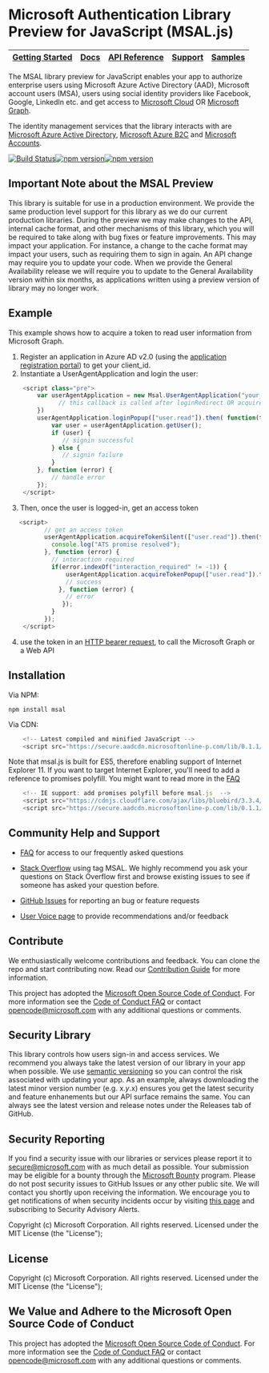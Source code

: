 
Microsoft Authentication Library Preview for JavaScript (MSAL.js)
=========================================================

| [Getting Started](https://github.com/Azure-Samples/active-directory-javascript-singlepageapp-dotnet-webapi-v2 )| [Docs](https://aka.ms/aaddevv2) | [API Reference](https://htmlpreview.github.io/?https://raw.githubusercontent.com/AzureAD/microsoft-authentication-library-for-js/blob/dev/docs/classes/_useragentapplication_.msal.useragentapplication.html) | [Support](README.md#community-help-and-support) | [Samples](./devApps/VanillaJSTestApp )
| --- | --- | --- | --- | --- |


The MSAL library preview for JavaScript enables your app to authorize enterprise users using Microsoft Azure Active Directory (AAD), Microsoft account users (MSA), users using social identity providers like Facebook, Google, LinkedIn etc. and get access to [Microsoft Cloud](https://cloud.microsoft.com) OR  [Microsoft Graph](https://graph.microsoft.io). 

The identity management services that the library interacts with are [Microsoft Azure Active Directory](https://azure.microsoft.com/en-us/services/active-directory/), [Microsoft Azure B2C](https://azure.microsoft.com/services/active-directory-b2c/) and [Microsoft Accounts](https://account.microsoft.com).


[![Build Status](https://travis-ci.org/AzureAD/microsoft-authentication-library-for-js.png?branch=dev)](https://travis-ci.org/AzureAD/microsoft-authentication-library-for-js)[![npm version](https://img.shields.io/npm/v/msal.svg?style=flat)](https://www.npmjs.com/package/msal)[![npm version](https://img.shields.io/npm/dm/msal.svg)](https://nodei.co/npm/msal/)

## Important Note about the MSAL Preview
This library is suitable for use in a production environment. We provide the same production level support for this library as we do our current production libraries. During the preview we may make changes to the API, internal cache format, and other mechanisms of this library, which you will be required to take along with bug fixes or feature improvements. This may impact your application. For instance, a change to the cache format may impact your users, such as requiring them to sign in again. An API change may require you to update your code. When we provide the General Availability release we will require you to update to the General Availability version within six months, as applications written using a preview version of library may no longer work.


## Example
This example shows how to acquire a token to read user information from Microsoft Graph.
1. Register an application in Azure AD v2.0 (using the [application registration portal](https://identity.microsoft.com/)) to get your client_id.
2. Instantiate a UserAgentApplication and login the user:
```JavaScript
    <script class="pre">
        var userAgentApplication = new Msal.UserAgentApplication("your_client_id", null, function (errorDes, token, error, tokenType) {
              // this callback is called after loginRedirect OR acquireTokenRedirect (not used for loginPopup/aquireTokenPopup)
        })
        userAgentApplication.loginPopup(["user.read"]).then( function(token) {
            var user = userAgentApplication.getUser();
            if (user) {
               // signin successful
            } else {
               // signin failure
            }
        }, function (error) {
            // handle error
        });
    </script>
```
3. Then, once the user is logged-in, get an access token

```JavaScript
   <script>
          // get an access token
          userAgentApplication.acquireTokenSilent(["user.read"]).then(function (token) {
            console.log("ATS promise resolved");
          }, function (error) {
            // interaction required 
            if(error.indexOf("interaction_required" != -1)) {
                userAgentApplication.acquireTokenPopup(["user.read"]).then(function (token) {
                // success
              }, function (error) {
                // error
               });
            }
          });
    </script>
```

4. use the token in an [HTTP bearer request](https://github.com/Azure-Samples/active-directory-javascript-singlepageapp-dotnet-webapi-v2/blob/master/TodoSPA/App/Scripts/Ctrls/todoListCtrl.js#L30), to call the Microsoft Graph or a Web API

## Installation

Via NPM:

    npm install msal

Via CDN:
```JavaScript
    <!-- Latest compiled and minified JavaScript -->
    <script src="https://secure.aadcdn.microsoftonline-p.com/lib/0.1.1/js/msal.min.js"></script>
```

Note that msal.js is built for ES5, therefore enabling support of Internet Explorer 11. If you want to target Internet Explorer, you'll need to add a reference to promises polyfill. You might want to read more in the [FAQ](../../wiki)
```JavaScript
    <!-- IE support: add promises polyfill before msal.js  -->
    <script src="https://cdnjs.cloudflare.com/ajax/libs/bluebird/3.3.4/bluebird.min.js" class="pre"></script> 
    <script src="https://secure.aadcdn.microsoftonline-p.com/lib/0.1.1/js/msal.min.js"></script>
```

## Community Help and Support

- [FAQ](../../wiki) for access to our frequently asked questions

- [Stack Overflow](http://stackoverflow.com/questions/tagged/msal) using tag MSAL.
We highly recommend you ask your questions on Stack Overflow first and browse existing issues to see if someone has asked your question before. 

- [GitHub Issues](../../issues) for reporting an bug or feature requests 

- [User Voice page](https://feedback.azure.com/forums/169401-azure-active-directory) to provide recommendations and/or feedback

## Contribute

We enthusiastically welcome contributions and feedback. You can clone the repo and start contributing now. Read our [Contribution Guide](Contributing.md) for more information.

This project has adopted the [Microsoft Open Source Code of Conduct](https://opensource.microsoft.com/codeofconduct/). For more information see the [Code of Conduct FAQ](https://opensource.microsoft.com/codeofconduct/faq/) or contact [opencode@microsoft.com](mailto:opencode@microsoft.com) with any additional questions or comments.

## Security Library

This library controls how users sign-in and access services. We recommend you always take the latest version of our library in your app when possible. We use [semantic versioning](http://semver.org) so you can control the risk associated with updating your app. As an example, always downloading the latest minor version number (e.g. x.*y*.x) ensures you get the latest security and feature enhanements but our API surface remains the same. You can always see the latest version and release notes under the Releases tab of GitHub.

## Security Reporting

If you find a security issue with our libraries or services please report it to [secure@microsoft.com](mailto:secure@microsoft.com) with as much detail as possible. Your submission may be eligible for a bounty through the [Microsoft Bounty](http://aka.ms/bugbounty) program. Please do not post security issues to GitHub Issues or any other public site. We will contact you shortly upon receiving the information. We encourage you to get notifications of when security incidents occur by visiting [this page](https://technet.microsoft.com/en-us/security/dd252948) and subscribing to Security Advisory Alerts.


Copyright (c) Microsoft Corporation.  All rights reserved. Licensed under the MIT License (the "License");



## License

Copyright (c) Microsoft Corporation.  All rights reserved. Licensed under the MIT License (the "License");

## We Value and Adhere to the Microsoft Open Source Code of Conduct

This project has adopted the [Microsoft Open Source Code of Conduct](https://opensource.microsoft.com/codeofconduct/). For more information see the [Code of Conduct FAQ](https://opensource.microsoft.com/codeofconduct/faq/) or contact [opencode@microsoft.com](mailto:opencode@microsoft.com) with any additional questions or comments.
